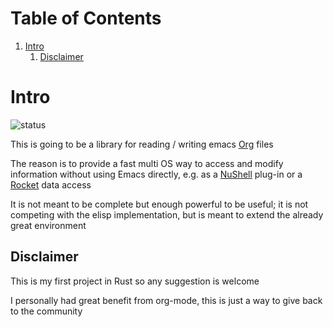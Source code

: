 
# Table of Contents

1.  [Intro](#org58f58b2)
    1.  [Disclaimer](#org28c4b8f)



<a id="org58f58b2"></a>

# Intro

![status](https://travis-ci.com/noiseOnTheNet/OrgLib.svg?branch=master)

This is going to be a library for reading / writing emacs [Org](https://orgmode.org/) files

The reason is to provide a fast multi OS way to access and modify
information without using Emacs directly, e.g. as a [NuShell](https://github.com/nushell/nushell) plug-in or
a [Rocket](https://rocket.rs) data access

It is not meant to be complete but enough powerful to be useful; it is
not competing with the elisp implementation, but is meant to extend
the already great environment


<a id="org28c4b8f"></a>

## Disclaimer

This is my first project in Rust so any suggestion is welcome

I personally had great benefit from org-mode, this is just a way to
give back to the community

